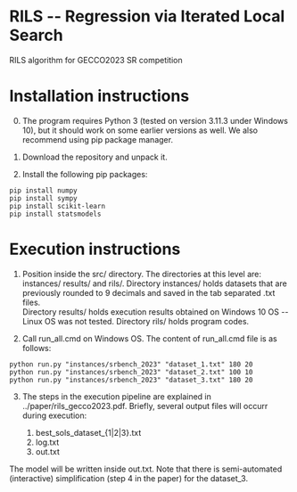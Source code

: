 # RILS -- Regression via Iterated Local Search
RILS algorithm for GECCO2023 SR competition

# Installation instructions

0. The program requires Python 3 (tested on version 3.11.3 under Windows 10), but it should work on some earlier versions as well. 
We also recommend using pip package manager. 

1. Download the repository and unpack it. 

2. Install the following pip packages:

```console
pip install numpy
pip install sympy
pip install scikit-learn
pip install statsmodels
```

# Execution instructions

1. Position inside the src/ directory. The directories at this level are: instances/ results/ and rils/.
Directory instances/ holds datasets that are previously rounded to 9 decimals and saved in the tab separated .txt files.  
Directory results/ holds execution results obtained on Windows 10 OS -- Linux OS was not tested. 
Directory rils/ holds program codes. 

2. Call run_all.cmd on Windows OS. 
The content of run_all.cmd file is as follows:

```console
python run.py "instances/srbench_2023" "dataset_1.txt" 180 20
python run.py "instances/srbench_2023" "dataset_2.txt" 100 10
python run.py "instances/srbench_2023" "dataset_3.txt" 180 20
```

3. The steps in the execution pipeline are explained in ../paper/rils_gecco2023.pdf. 
Briefly, several output files will occurr during execution:

    1. best_sols_dataset_{1|2|3}.txt
    2. log.txt
    3. out.txt

The model will be written inside out.txt.
Note that there is semi-automated (interactive) simplification (step 4 in the paper) for the dataset_3. 
